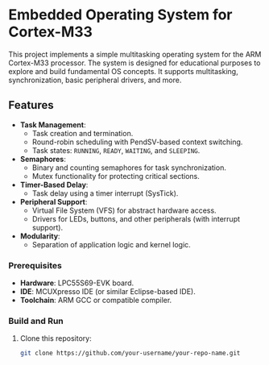  # Embedded Operating System for Cortex-M33

This project implements a simple multitasking operating system for the ARM Cortex-M33 processor. The system is designed for educational purposes to explore and build fundamental OS concepts. It supports multitasking, synchronization, basic peripheral drivers, and more.

## Features

- **Task Management**:
  - Task creation and termination.
  - Round-robin scheduling with PendSV-based context switching.
  - Task states: `RUNNING`, `READY`, `WAITING`, and `SLEEPING`.
- **Semaphores**:
  - Binary and counting semaphores for task synchronization.
  - Mutex functionality for protecting critical sections.
- **Timer-Based Delay**:
  - Task delay using a timer interrupt (SysTick).
- **Peripheral Support**:
  - Virtual File System (VFS) for abstract hardware access.
  - Drivers for LEDs, buttons, and other peripherals (with interrupt support).
- **Modularity**:
  - Separation of application logic and kernel logic.

### Prerequisites
- **Hardware**: LPC55S69-EVK board.
- **IDE**: MCUXpresso IDE (or similar Eclipse-based IDE).
- **Toolchain**: ARM GCC or compatible compiler.

### Build and Run
1. Clone this repository:
   ```bash
   git clone https://github.com/your-username/your-repo-name.git
